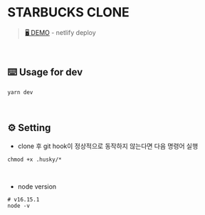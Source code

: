 # STARBUCKS CLONE

> [🖥 DEMO](https://jebong-starbucks.netlify.app/) - netlify deploy

<br />

## ⌨️ Usage for dev

```
yarn dev
```

<br />

## ⚙️ Setting

- clone 후 git hook이 정상적으로 동작하지 않는다면 다음 명령어 실행

```
chmod +x .husky/*
```

<br />

- node version

```
# v16.15.1
node -v
```
